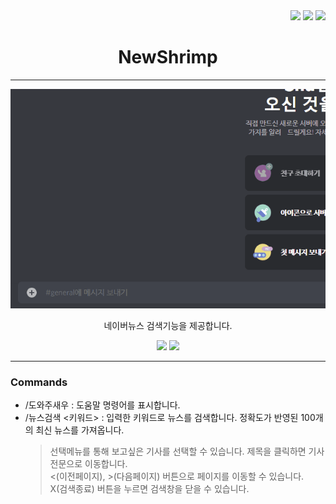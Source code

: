 <div align="right">
<img src="https://img.shields.io/badge/JavaScript-F7DF1E?style=for-the-badge&logo=JavaScript&logoColor=white"/>
<img src="https://img.shields.io/badge/Node.js-339933?style=for-the-badge&logo=Node.js&logoColor=white"/>
<img src="https://img.shields.io/badge/Discord.js v13-5865F2?style=for-the-badge&logo=discord&logoColor=white"/>
</div>
<div align="center">
  <h1>NewShrimp</h1>
<hr>
  <img src="./intro/search.gif">
  <p>네이버뉴스 검색기능을 제공합니다.</p>
  <p><a href="https://discord.com/oauth2/authorize?client_id=950075988639883324&permissions=84992&scope=applications.commands%20bot">
    <img src="https://img.shields.io/badge/invite link-5865F2?style=plastic&logo=Discord&logoColor=white"/></a>
    <a href="[수지] [오후 4:27] https://shurimp.tistory.com/category/DEVELOP/discord-bot">
    <img src="https://img.shields.io/badge/blog-D4AA00?style=plastic&logo=GitBook&logoColor=white"/></a>  
  </p>
  
</div>

------------------------------

### Commands ###
- /도와주새우 : 도움말 명령어를 표시합니다.
- /뉴스검색 <키워드> : 입력한 키워드로 뉴스를 검색합니다. 정확도가 반영된 100개의 최신 뉴스를 가져옵니다.
  > 선택메뉴를 통해 보고싶은 기사를 선택할 수 있습니다. 제목을 클릭하면 기사 전문으로 이동합니다.                    
  > <(이전페이지), >(다음페이지) 버튼으로 페이지를 이동할 수 있습니다.                         
  > X(검색종료) 버튼을 누르면 검색창을 닫을 수 있습니다.
